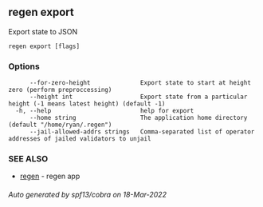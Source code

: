 ## regen export

Export state to JSON

```
regen export [flags]
```

### Options

```
      --for-zero-height              Export state to start at height zero (perform preproccessing)
      --height int                   Export state from a particular height (-1 means latest height) (default -1)
  -h, --help                         help for export
      --home string                  The application home directory (default "/home/ryan/.regen")
      --jail-allowed-addrs strings   Comma-separated list of operator addresses of jailed validators to unjail
```

### SEE ALSO

* [regen](regen.md)	 - regen app

###### Auto generated by spf13/cobra on 18-Mar-2022
